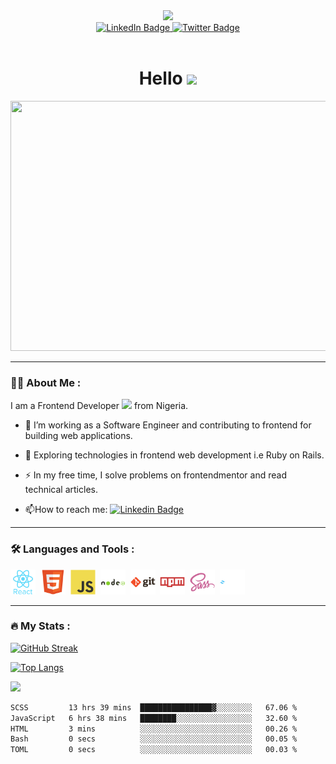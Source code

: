 <div id="header" align="center">
  <img src="https://media.giphy.com/media/3o7qE1YN7aBOFPRw8E/giphy.gif" width="100"/>
</div>

<div id="badges" align="center">
  <a href="https://www.linkedin.com/in/obiora-emmanuel-b4935616a/">
    <img src="https://img.shields.io/badge/LinkedIn-blue?style=for-the-badge&logo=linkedin&logoColor=white" alt="LinkedIn Badge"/>
  </a>
  <a href="https://twitter.com/Miroclesdgenius">
    <img src="https://img.shields.io/badge/Twitter-blue?style=for-the-badge&logo=twitter&logoColor=white" alt="Twitter Badge"/>
  </a>
</div>

<div id="views" align="center">
  <img src="https://komarev.com/ghpvc/?username=Emmanuel-obiora&style=flat-square&color=blue" alt=""/>
</div>

<h1 align="center">
  Hello
  <img src="https://media.giphy.com/media/hvRJCLFzcasrR4ia7z/giphy.gif" width="30px"/>
</h1> 

<div align="center">
  <img src="https://media.giphy.com/media/3oKIPEqDGUULpEU0aQ/giphy.gif" width="600" height="400"/>
</div>

---

### :man_technologist: About Me :

I am a Frontend Developer <img src="https://media.giphy.com/media/WUlplcMpOCEmTGBtBW/giphy.gif" width="30"> from Nigeria.

- :telescope: I’m working as a Software Engineer and contributing to frontend for building web applications.

- :seedling: Exploring technologies in frontend web development i.e Ruby on Rails.

- :zap: In my free time, I solve problems on frontendmentor and read technical articles.

- :mailbox:How to reach me: [![Linkedin Badge](https://img.shields.io/badge/LinkedIn-blue?style=for-the-badge&logo=linkedin&logoColor=white)](https://www.linkedin.com/in/obiora-emmanuel-b4935616a/)

---

### :hammer_and_wrench: Languages and Tools :

<div>
  <img src="https://github.com/devicons/devicon/blob/master/icons/react/react-original-wordmark.svg" title="React" alt="React" width="40" height="40"/>&nbsp;
  <img src="https://github.com/devicons/devicon/blob/master/icons/html5/html5-original.svg" title="HTML5" alt="HTML" width="40" height="40"/>&nbsp;
  <img src="https://github.com/devicons/devicon/blob/master/icons/javascript/javascript-original.svg" title="JavaScript" alt="JavaScript" width="40"                     height="40"/>&nbsp;
  <img src="https://github.com/devicons/devicon/blob/master/icons/nodejs/nodejs-original-wordmark.svg" title="NodeJS" alt="NodeJS" width="40" height="40"/>&nbsp;
  <img src="https://github.com/devicons/devicon/blob/master/icons/git/git-original-wordmark.svg" title="Git" **alt="Git" width="40" height="40"/>&nbsp;
  <img src="https://github.com/devicons/devicon/blob/master/icons/npm/npm-original-wordmark.svg" title="npm" **alt="npm" width="40" height="40"/>&nbsp;
  <img src="https://github.com/devicons/devicon/blob/master/icons/sass/sass-original.svg" title="SASS" **alt="SASS" width="40" height="40"/>&nbsp;
  <img src="https://github.com/devicons/devicon/blob/master/icons/tailwindcss/tailwindcss-original-wordmark.svg" title="Tailwindcss" **alt="Tailwindcss" width="40" height="40"/>&nbsp;
</div>

---

### :fire: My Stats :

[![GitHub Streak](http://github-readme-streak-stats.herokuapp.com?user=Emmanuel-obiora&theme=dark&background=000000)](https://git.io/streak-stats)

[![Top Langs](https://github-readme-stats.vercel.app/api/top-langs/?username=Emmanuel-obiora&layout=compact&theme=vision-friendly-dark)](https://github.com/anuraghazra/github-readme-stats)

<img height="180em" src="https://github-readme-stats.vercel.app/api?username=Emmanuel-obiora&show_icons=true&hide_border=true&&count_private=true&include_all_commits=true" />

<!--START_SECTION:waka-->

```txt
SCSS         13 hrs 39 mins  ████████████████▓░░░░░░░░   67.06 %
JavaScript   6 hrs 38 mins   ████████░░░░░░░░░░░░░░░░░   32.60 %
HTML         3 mins          ░░░░░░░░░░░░░░░░░░░░░░░░░   00.26 %
Bash         0 secs          ░░░░░░░░░░░░░░░░░░░░░░░░░   00.05 %
TOML         0 secs          ░░░░░░░░░░░░░░░░░░░░░░░░░   00.03 %
```

<!--END_SECTION:waka-->
